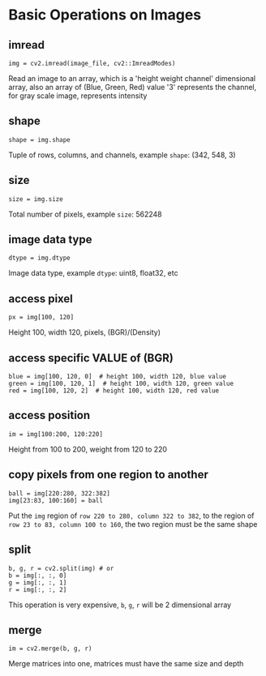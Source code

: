# Basic Operations on Images

## imread
```
img = cv2.imread(image_file, cv2::ImreadModes)
```
Read an image to an array, which is a 'height  weight  channel' dimensional array,
also an array of (Blue, Green, Red) value
'3' represents the channel, for gray scale image, represents intensity

## shape
```
shape = img.shape
```
Tuple of rows, columns, and channels, example `shape`: (342, 548, 3)

## size
```
size = img.size
```
Total number of pixels, example `size`: 562248

## image data type
```
dtype = img.dtype
```
Image data type, example `dtype`: uint8, float32, etc

## access pixel
```
px = img[100, 120]
```
Height 100, width 120, pixels, (BGR)/(Density)

## access specific VALUE of (BGR)
```
blue = img[100, 120, 0]  # height 100, width 120, blue value
green = img[100, 120, 1]  # height 100, width 120, green value
red = img[100, 120, 2]  # height 100, width 120, red value
```

## access position
```
im = img[100:200, 120:220]
```
Height from 100 to 200, weight from 120 to 220

## copy pixels from one region to another
```
ball = img[220:280, 322:382]
img[23:83, 100:160] = ball
```
Put the `img` region of `row 220 to 280, column 322 to 382`, to the region
of `row 23 to 83, column 100 to 160`, the two region must be the same shape

## split
```
b, g, r = cv2.split(img) # or
b = img[:, :, 0]
g = img[:, :, 1]
r = img[:, :, 2]
```
This operation is very expensive, `b`, `g`, `r` will be 2 dimensional array

## merge
```
im = cv2.merge(b, g, r)
```
Merge matrices into one,  matrices must have the same size and depth




